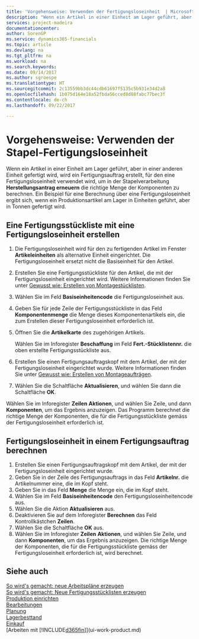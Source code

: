 ```yaml
---
title: 'Vorgehensweise: Verwenden der Fertigungsloseinheit  | Microsoft Docs'
description: "Wenn ein Artikel in einer Einheit am Lager geführt, aber in einer anderen Einheit gefertigt wird, kann ein Fertigungsauftrag erstellt werden, für den eine Fertigungsloseinheit verwendet wird, um in der Stapelverarbeitung  FA berechnen die richtige Menge der Komponenten zu berechnen. Ein Beispiel für eine Berechnung über eine Fertigungsloseinheit ergibt sich, wenn ein Produktionsartikel am Lager in Einheiten geführt, aber in Tonnen gefertigt wird."
services: project-madeira
documentationcenter: 
author: SorenGP
ms.service: dynamics365-financials
ms.topic: article
ms.devlang: na
ms.tgt_pltfrm: na
ms.workload: na
ms.search.keywords: 
ms.date: 09/14/2017
ms.author: sgroespe
ms.translationtype: HT
ms.sourcegitcommit: 2c13559bb3dc44cdb61697f5135c5b931e34d2a8
ms.openlocfilehash: 1b075d164e18a52fbda56cced8d88fabc77bec3f
ms.contentlocale: de-ch
ms.lasthandoff: 09/22/2017

---
```

# <a name="how-to-work-with-manufacturing-batch-units-of-measure"></a>Vorgehensweise: Verwenden der Stapel-Fertigungsloseinheit
Wenn ein Artikel in einer Einheit am Lager geführt, aber in einer anderen Einheit gefertigt wird, wird ein Fertigungsauftrag erstellt, für den eine Fertigungsloseinheit verwendet wird, um in der Stapelverarbeitung **Herstellungsantrag erneuern** die richtige Menge der Komponenten zu berechnen. Ein Beispiel für eine Berechnung über eine Fertigungsloseinheit ergibt sich, wenn ein Produktionsartikel am Lager in Einheiten geführt, aber in Tonnen gefertigt wird.  

## <a name="to-create-a-production-bom-using-a-batch-unit-of-measure"></a>Eine Fertigungsstückliste mit eine Fertigungsloseinheit erstellen  
1.  Die Fertigungsloseinheit wird für den zu fertigenden Artikel im Fenster **Artikeleinheiten** als alternative Einheit eingerichtet. Die Fertigungsloseinheit ersetzt nicht die Basiseinheit für den Artikel.  
2.  Erstellen Sie eine Fertigungsstückliste für den Artikel, die mit der Fertigungsloseinheit eingerichtet wird. Weitere Informationen finden Sie unter [Gewusst wie: Erstellen von Montagestücklisten](production-how-to-create-production-boms.md).  
3.  Wählen Sie im Feld **Basiseinheitencode** die Fertigungsloseinheit aus.  
4.  Geben Sie für jede Zeile der Fertigungsstückliste in das Feld **Komponentenmenge** die Menge dieses Komponentenartikels ein, die zum Erstellen dieser Fertigungsloseinheit erforderlich ist.  
5.  Öffnen Sie die  **Artikelkarte** des zugehörigen Artikels.  

    Wählen Sie im Inforegister **Beschaffung** im Feld **Fert.-Stücklistennr.** die oben erstellte Fertigungsstückliste aus.  
6.  Erstellen Sie einen Fertigungsauftragskopf mit dem Artikel, der mit der Fertigungsloseinheit eingerichtet wurde. Weitere Informationen finden Sie unter [Gewusst wie: Erstellen von Montageaufträgen](production-how-to-create-production-orders.md).  
7.  Wählen Sie die Schaltfläche **Aktualisieren**, und wählen Sie dann die Schaltfläche **OK**.  

Wählen Sie im Inforegister **Zeilen** **Aktionen**, und wählen Sie Zeile, und dann **Komponenten**, um das Ergebnis anzuzeigen. Das Programm berechnet die richtige Menge der Komponenten, die für die Fertigungsstückliste gemäss der Fertigungsloseinheit erforderlich ist.  

## <a name="to-calculate-a-manufacturing-batch-unit-of-measure-on-a-production-order"></a>Fertigungsloseinheit in einem Fertigungsauftrag berechnen  
1.  Erstellen Sie einen Fertigungsauftragskopf mit dem Artikel, der mit der Fertigungsloseinheit eingerichtet wurde.  
2.  Geben Sie in der Zeile des Fertigungsauftrags in das Feld **Artikelnr.** die Artikelnummer eine, die im Kopf steht.  
3.  Geben Sie in das Feld **Menge** die Menge ein, die im Kopf steht.  
4.  Wählen Sie im Feld **Basiseinheitencode** den Fertigungsloseinheitencode aus.  
5.  Wählen Sie die Aktion **Aktualisieren** aus.
6.  Deaktivieren Sie auf dem Inforegister **Berechnen** das Feld Kontrollkästchen **Zeilen**.  
7.  Wählen Sie die Schaltfläche **OK** aus.  
8.  Wählen Sie im Inforegister **Zeilen** **Aktionen**, und wählen Sie Zeile, und dann **Komponenten**, um das Ergebnis anzuzeigen. Die richtige Menge der Komponenten, die für die Fertigungsstückliste gemäss der Fertigungsloseinheit erforderlich ist, wird berechnet.  

## <a name="see-also"></a>Siehe auch  
[So wird's gemacht: neue Arbeitspläne erzeugen](production-how-to-create-routings.md)  
[So wird's gemacht: Neue Fertigungsstücklisten erzeugen](production-how-to-create-production-boms.md)     
[Produktion einrichten](production-configure-production-processes.md)  
[Bearbeitungen](production-manage-manufacturing.md)    
[Planung](production-planning.md)   
[Lagerbesttand](inventory-manage-inventory.md)  
[Einkauf](purchasing-manage-purchasing.md)  
[Arbeiten mit [!INCLUDE[d365fin](includes/d365fin_md.md)]](ui-work-product.md)  

